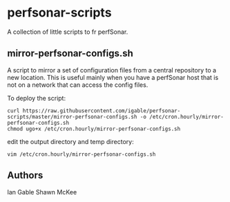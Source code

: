 perfsonar-scripts
=================

A collection of little scripts to fr perfSonar.

mirror-perfsonar-configs.sh
--------------------------
A script to mirror a set of configuration files from a central repository to a new location. This
is useful mainly when you have a perfSonar host that is not on a network that can access the config
files.

To deploy the script:

    curl https://raw.githubusercontent.com/igable/perfsonar-scripts/master/mirror-perfsonar-configs.sh -o /etc/cron.hourly/mirror-perfsonar-configs.sh
    chmod ugo+x /etc/cron.hourly/mirror-perfsonar-configs.sh

edit the output directory and temp directory:

    vim /etc/cron.hourly/mirror-perfsonar-configs.sh


Authors
---------
Ian Gable
Shawn McKee
